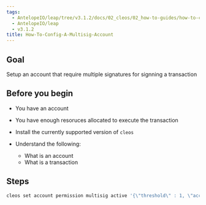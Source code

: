 ```yaml
---
tags:
  - AntelopeIO/leap/tree/v3.1.2/docs/02_cleos/02_how-to-guides/how-to-config-a-multisig-account.md
  - AntelopeIO/leap
  - v3.1.2
title: How-To-Config-A-Multisig-Account
---
```

## Goal

Setup an account that require multiple signatures for signning a transaction

## Before you begin

* You have an account

* You have enough resoruces allocated to execute the transaction

* Install the currently supported version of `cleos`

* Understand the following:
  * What is an account
  * What is a transaction


## Steps

```sh
cleos set account permission multisig active '{\"threshold\" : 1, \"accounts\" :[{\"permission\":{\"actor\":\"eosio\",\"permission\":\"active\"},\"weight\":1},{\"permission\":{\"actor\":\"customera\",\"permission\":\"active\"},\"weight\":1}]}' owner -p multisig@owner"
```
